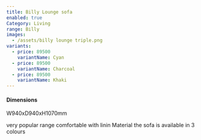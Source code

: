 ```yaml
---
title: Billy Lounge sofa
enabled: true
Category: Living
range: Billy
images:
  - /assets/billy lounge triple.png
variants:
  - price: 89500
    variantName: Cyan
  - price: 89500
    variantName: Charcoal
  - price: 89500
    variantName: Khaki
---
```


#### Dimensions

W940xD940xH1070mm

very popular range comfortable with linin Material the sofa is available in 3 colours

